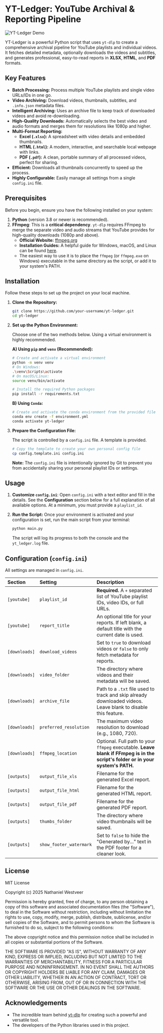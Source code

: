 # YT-Ledger: YouTube Archival & Reporting Pipeline

![YT-Ledger Demo](https://i.imgur.com/your-demo-image.gif) <!-- Optional: Create a gif/image of your script running and reports being generated -->

YT-Ledger is a powerful Python script that uses `yt-dlp` to create a comprehensive archival pipeline for YouTube playlists and individual videos. It fetches detailed metadata, optionally downloads the videos and subtitles, and generates professional, easy-to-read reports in **XLSX**, **HTML**, and **PDF** formats.

## Key Features

-   **Batch Processing:** Process multiple YouTube playlists and single video URLs/IDs in one go.
-   **Video Archiving:** Download videos, thumbnails, subtitles, and `.info.json` metadata files.
-   **Intelligent Archiving:** Uses an archive file to keep track of downloaded videos and avoid re-downloading.
-   **High-Quality Downloads:** Automatically selects the best video and audio formats and merges them for resolutions like 1080p and higher.
-   **Multi-Format Reporting:**
    -   **Excel (`.xlsx`):** A spreadsheet with video details and embedded thumbnails.
    -   **HTML (`.html`):** A modern, interactive, and searchable local webpage with links.
    -   **PDF (`.pdf`):** A clean, portable summary of all processed videos, perfect for sharing.
-   **Efficient:** Downloads all thumbnails concurrently to speed up the process.
-   **Highly Configurable:** Easily manage all settings from a single `config.ini` file.

## Prerequisites

Before you begin, ensure you have the following installed on your system:

1.  **Python** (version 3.8 or newer is recommended).
2.  **FFmpeg**: This is a **critical dependency**. `yt-dlp` requires FFmpeg to merge the separate video and audio streams that YouTube provides for high-quality downloads (1080p and above).
    -   **Official Website:** [ffmpeg.org](https://ffmpeg.org/download.html)
    -   **Installation Guides:** A helpful guide for Windows, macOS, and Linux can be found [here](https://phoenixnap.com/kb/install-ffmpeg-windows).
    -   The easiest way to use it is to place the `ffmpeg` (or `ffmpeg.exe` on Windows) executable in the same directory as the script, or add it to your system's PATH.

## Installation

Follow these steps to set up the project on your local machine.

1.  **Clone the Repository:**
    ```bash
    git clone https://github.com/your-username/yt-ledger.git
    cd yt-ledger
    ```

2.  **Set up the Python Environment:**

    Choose one of the two methods below. Using a virtual environment is highly recommended.

    **A) Using `pip` and `venv` (Recommended):**
    ```bash
    # Create and activate a virtual environment
    python -m venv venv
    # On Windows:
    .\venv\Scripts\activate
    # On macOS/Linux:
    source venv/bin/activate

    # Install the required Python packages
    pip install -r requirements.txt
    ```

    **B) Using `Conda`:**
    ```bash
    # Create and activate the conda environment from the provided file
    conda env create -f environment.yml
    conda activate yt-ledger
    ```

3.  **Prepare the Configuration File:**

    The script is controlled by a `config.ini` file. A template is provided.
    ```bash
    # Copy the template to create your own personal config file
    cp config.template.ini config.ini
    ```
    **Note:** The `config.ini` file is intentionally ignored by Git to prevent you from accidentally sharing your personal playlist IDs or settings.

## Usage

1.  **Customize `config.ini`**:
    Open `config.ini` with a text editor and fill in the details. See the **Configuration** section below for a full explanation of all available options. At a minimum, you must provide a `playlist_id`.

2.  **Run the Script:**
    Once your environment is activated and your configuration is set, run the main script from your terminal:
    ```bash
    python main.py
    ```
    The script will log its progress to both the console and the `yt_ledger.log` file.

## Configuration (`config.ini`)

All settings are managed in `config.ini`.

| Section       | Setting                 | Description                                                                                                                              |
| :------------ | :---------------------- | :--------------------------------------------------------------------------------------------------------------------------------------- |
| `[youtube]`   | `playlist_id`           | **Required.** A `+` separated list of YouTube playlist IDs, video IDs, or full URLs.                                                     |
| `[youtube]`   | `report_title`          | An optional title for your reports. If left blank, a default title with the current date is used.                                        |
| `[downloads]` | `download_videos`       | Set to `true` to download videos or `false` to only fetch metadata for reports.                                                          |
| `[downloads]` | `video_folder`          | The directory where videos and their metadata will be saved.                                                                             |
| `[downloads]` | `archive_file`          | Path to a `.txt` file used to track and skip already downloaded videos. Leave blank to disable this feature.                             |
| `[downloads]` | `preferred_resolution`  | The maximum video resolution to download (e.g., 1080, 720).                                                                              |
| `[downloads]` | `ffmpeg_location`       | Optional. Full path to your `ffmpeg` executable. **Leave blank if FFmpeg is in the script's folder or in your system's PATH.**           |
| `[outputs]`   | `output_file_xls`       | Filename for the generated Excel report.                                                                                                 |
| `[outputs]`   | `output_file_html`      | Filename for the generated HTML report.                                                                                                  |
| `[outputs]`   | `output_file_pdf`       | Filename for the generated PDF report.                                                                                                   |
| `[outputs]`   | `thumbs_folder`         | The directory where video thumbnails will be saved.                                                                                      |
| `[outputs]`   | `show_footer_watermark` | Set to `false` to hide the "Generated by..." text in the PDF footer for a cleaner look.                                                    |

## License

MIT License

Copyright (c) 2025 Nathaniel Westveer

Permission is hereby granted, free of charge, to any person obtaining a copy
of this software and associated documentation files (the "Software"), to deal
in the Software without restriction, including without limitation the rights
to use, copy, modify, merge, publish, distribute, sublicense, and/or sell
copies of the Software, and to permit persons to whom the Software is
furnished to do so, subject to the following conditions:

The above copyright notice and this permission notice shall be included in all
copies or substantial portions of the Software.

THE SOFTWARE IS PROVIDED "AS IS", WITHOUT WARRANTY OF ANY KIND, EXPRESS OR
IMPLIED, INCLUDING BUT NOT LIMITED TO THE WARRANTIES OF MERCHANTABILITY,
FITNESS FOR A PARTICULAR PURPOSE AND NONINFRINGEMENT. IN NO EVENT SHALL THE
AUTHORS OR COPYRIGHT HOLDERS BE LIABLE FOR ANY CLAIM, DAMAGES OR OTHER
LIABILITY, WHETHER IN AN ACTION OF CONTRACT, TORT OR OTHERWISE, ARISING FROM,
OUT OF OR IN CONNECTION WITH THE SOFTWARE OR THE USE OR OTHER DEALINGS IN THE
SOFTWARE.
## Acknowledgements

-   The incredible team behind [yt-dlp](https://github.com/yt-dlp/yt-dlp) for creating such a powerful and versatile tool.
-   The developers of the Python libraries used in this project.

